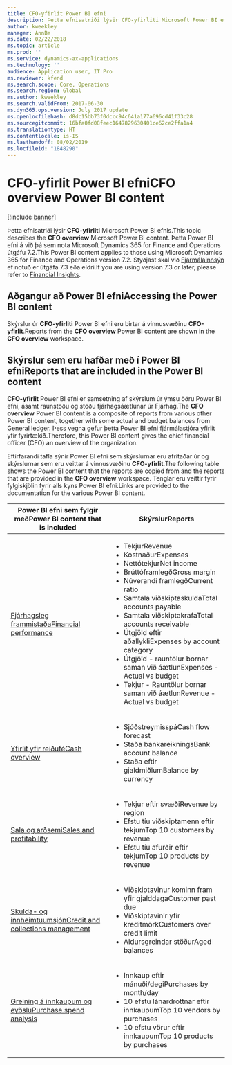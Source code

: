 ```yaml
---
title: CFO-yfirlit Power BI efni
description: Þetta efnisatriði lýsir CFO-yfirliti Microsoft Power BI efnis.
author: kweekley
manager: AnnBe
ms.date: 02/22/2018
ms.topic: article
ms.prod: ''
ms.service: dynamics-ax-applications
ms.technology: ''
audience: Application user, IT Pro
ms.reviewer: kfend
ms.search.scope: Core, Operations
ms.search.region: Global
ms.author: kweekley
ms.search.validFrom: 2017-06-30
ms.dyn365.ops.version: July 2017 update
ms.openlocfilehash: d8dc15bb73f0dccc94c641a177a696cd41f33c28
ms.sourcegitcommit: 16bfa0fd08feec1647829630401ce62ce2ffa1a4
ms.translationtype: HT
ms.contentlocale: is-IS
ms.lasthandoff: 08/02/2019
ms.locfileid: "1848290"
---
```

# <a name="cfo-overview-power-bi-content"></a><span data-ttu-id="3812e-103">CFO-yfirlit Power BI efni</span><span class="sxs-lookup"><span data-stu-id="3812e-103">CFO overview Power BI content</span></span>

[!include [banner](../includes/banner.md)] 

<span data-ttu-id="3812e-104">Þetta efnisatriði lýsir **CFO-yfirliti** Microsoft Power BI efnis.</span><span class="sxs-lookup"><span data-stu-id="3812e-104">This topic describes the **CFO overview** Microsoft Power BI content.</span></span> <span data-ttu-id="3812e-105">Þetta Power BI efni á við þá sem nota Microsoft Dynamics 365 for Finance and Operations útgáfu 7.2.</span><span class="sxs-lookup"><span data-stu-id="3812e-105">This Power BI content applies to those using Microsoft Dynamics 365 for Finance and Operations version 7.2.</span></span> <span data-ttu-id="3812e-106">Styðjast skal við [Fjármálainnsýn](financial-insights.md) ef notuð er útgáfa 7.3 eða eldri.</span><span class="sxs-lookup"><span data-stu-id="3812e-106">If you are using version 7.3 or later, please refer to [Financial Insights](financial-insights.md).</span></span>

## <a name="accessing-the-power-bi-content"></a><span data-ttu-id="3812e-107">Aðgangur að Power BI efni</span><span class="sxs-lookup"><span data-stu-id="3812e-107">Accessing the Power BI content</span></span>

<span data-ttu-id="3812e-108">Skýrslur úr **CFO-yfirliti** Power BI efni eru birtar á vinnusvæðinu **CFO-yfirlit**.</span><span class="sxs-lookup"><span data-stu-id="3812e-108">Reports from the **CFO overview** Power BI content are shown in the **CFO overview** workspace.</span></span>

## <a name="reports-that-are-included-in-the-power-bi-content"></a><span data-ttu-id="3812e-109">Skýrslur sem eru hafðar með í Power BI efni</span><span class="sxs-lookup"><span data-stu-id="3812e-109">Reports that are included in the Power BI content</span></span>
<span data-ttu-id="3812e-110">**CFO-yfirlit** Power BI efni er samsetning af skýrslum úr ýmsu öðru Power BI efni, ásamt raunstöðu og stöðu fjárhagsáætlunar úr Fjárhag.</span><span class="sxs-lookup"><span data-stu-id="3812e-110">The **CFO overview** Power BI content is a composite of reports from various other Power BI content, together with some actual and budget balances from General ledger.</span></span> <span data-ttu-id="3812e-111">Þess vegna gefur þetta Power BI efni fjármálastjóra yfirlit yfir fyrirtækið.</span><span class="sxs-lookup"><span data-stu-id="3812e-111">Therefore, this Power BI content gives the chief financial officer (CFO) an overview of the organization.</span></span>

<span data-ttu-id="3812e-112">Eftirfarandi tafla sýnir Power BI efni sem skýrslurnar eru afritaðar úr og skýrslurnar sem eru veittar á vinnusvæðinu **CFO-yfirlit**.</span><span class="sxs-lookup"><span data-stu-id="3812e-112">The following table shows the Power BI content that the reports are copied from and the reports that are provided in the **CFO overview** workspace.</span></span> <span data-ttu-id="3812e-113">Tenglar eru veittir fyrir fylgiskjölin fyrir alls kyns Power BI efni.</span><span class="sxs-lookup"><span data-stu-id="3812e-113">Links are provided to the documentation for the various Power BI content.</span></span>

| <span data-ttu-id="3812e-114">Power BI efni sem fylgir með</span><span class="sxs-lookup"><span data-stu-id="3812e-114">Power BI content that is included</span></span> | <span data-ttu-id="3812e-115">Skýrslur</span><span class="sxs-lookup"><span data-stu-id="3812e-115">Reports</span></span> |
|-----------------------------------|---------|
| [<span data-ttu-id="3812e-116">Fjárhagsleg frammistaða</span><span class="sxs-lookup"><span data-stu-id="3812e-116">Financial performance</span></span>](financial-performance-power-bi-content-pack.md) | <ul><li><span data-ttu-id="3812e-117">Tekjur</span><span class="sxs-lookup"><span data-stu-id="3812e-117">Revenue</span></span></li><li><span data-ttu-id="3812e-118">Kostnaður</span><span class="sxs-lookup"><span data-stu-id="3812e-118">Expenses</span></span></li><li><span data-ttu-id="3812e-119">Nettótekjur</span><span class="sxs-lookup"><span data-stu-id="3812e-119">Net income</span></span></li><li><span data-ttu-id="3812e-120">Brúttóframlegð</span><span class="sxs-lookup"><span data-stu-id="3812e-120">Gross margin</span></span></li><li><span data-ttu-id="3812e-121">Núverandi framlegð</span><span class="sxs-lookup"><span data-stu-id="3812e-121">Current ratio</span></span></li><li><span data-ttu-id="3812e-122">Samtala viðskiptaskulda</span><span class="sxs-lookup"><span data-stu-id="3812e-122">Total accounts payable</span></span></li><li><span data-ttu-id="3812e-123">Samtala viðskiptakrafa</span><span class="sxs-lookup"><span data-stu-id="3812e-123">Total accounts receivable</span></span></li><li><span data-ttu-id="3812e-124">Útgjöld eftir aðallykli</span><span class="sxs-lookup"><span data-stu-id="3812e-124">Expenses by account category</span></span></li><li><span data-ttu-id="3812e-125">Útgjöld - rauntölur bornar saman við áætlun</span><span class="sxs-lookup"><span data-stu-id="3812e-125">Expenses - Actual vs budget</span></span></li><li><span data-ttu-id="3812e-126">Tekjur - Rauntölur bornar saman við áætlun</span><span class="sxs-lookup"><span data-stu-id="3812e-126">Revenue - Actual vs budget</span></span></li></ul> |
| [<span data-ttu-id="3812e-127">Yfirlit yfir reiðufé</span><span class="sxs-lookup"><span data-stu-id="3812e-127">Cash overview</span></span>](../../financials/cash-bank-management/Cash-Overview-Power-BI-content.md) | <ul><li><span data-ttu-id="3812e-128">Sjóðstreymisspá</span><span class="sxs-lookup"><span data-stu-id="3812e-128">Cash flow forecast</span></span></li><li><span data-ttu-id="3812e-129">Staða bankareiknings</span><span class="sxs-lookup"><span data-stu-id="3812e-129">Bank account balance</span></span></li><li><span data-ttu-id="3812e-130">Staða eftir gjaldmiðlum</span><span class="sxs-lookup"><span data-stu-id="3812e-130">Balance by currency</span></span></li></ul> |
| [<span data-ttu-id="3812e-131">Sala og arðsemi</span><span class="sxs-lookup"><span data-stu-id="3812e-131">Sales and profitability</span></span>](sales-profitability-performance-content-pack.md) | <ul><li><span data-ttu-id="3812e-132">Tekjur eftir svæði</span><span class="sxs-lookup"><span data-stu-id="3812e-132">Revenue by region</span></span></li><li><span data-ttu-id="3812e-133">Efstu tíu viðskiptamenn eftir tekjum</span><span class="sxs-lookup"><span data-stu-id="3812e-133">Top 10 customers by revenue</span></span></li><li><span data-ttu-id="3812e-134">Efstu tíu afurðir eftir tekjum</span><span class="sxs-lookup"><span data-stu-id="3812e-134">Top 10 products by revenue</span></span></li></ul> |
| [<span data-ttu-id="3812e-135">Skulda- og innheimtuumsjón</span><span class="sxs-lookup"><span data-stu-id="3812e-135">Credit and collections management</span></span>](../../financials/accounts-receivable/credit-collections-power-bi.md) | <ul><li><span data-ttu-id="3812e-136">Viðskiptavinur kominn fram yfir gjalddaga</span><span class="sxs-lookup"><span data-stu-id="3812e-136">Customer past due</span></span></li><li><span data-ttu-id="3812e-137">Viðskiptavinir yfir kreditmörk</span><span class="sxs-lookup"><span data-stu-id="3812e-137">Customers over credit limit</span></span></li><li><span data-ttu-id="3812e-138">Aldursgreindar stöður</span><span class="sxs-lookup"><span data-stu-id="3812e-138">Aged balances</span></span></li></ul> |
| [<span data-ttu-id="3812e-139">Greining á innkaupum og eyðslu</span><span class="sxs-lookup"><span data-stu-id="3812e-139">Purchase spend analysis</span></span>](../../financials/accounts-receivable/credit-collections-power-bi.md) | <ul><li><span data-ttu-id="3812e-140">Innkaup eftir mánuði/degi</span><span class="sxs-lookup"><span data-stu-id="3812e-140">Purchases by month/day</span></span></li><li><span data-ttu-id="3812e-141">10 efstu lánardrottnar eftir innkaupum</span><span class="sxs-lookup"><span data-stu-id="3812e-141">Top 10 vendors by purchases</span></span></li><li><span data-ttu-id="3812e-142">10 efstu vörur eftir innkaupum</span><span class="sxs-lookup"><span data-stu-id="3812e-142">Top 10 products by purchases</span></span></li></ul> |
